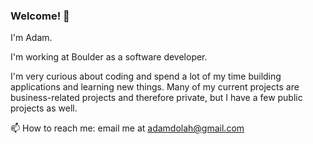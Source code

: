 ### Welcome! 👋

I'm Adam. 

I'm working at Boulder as a software developer.

I'm very curious about coding and spend a lot of my time building applications and learning new things. Many of my current projects are business-related projects and therefore private, but I have a few public projects as well. 

📫 How to reach me: email me at adamdolah@gmail.com

